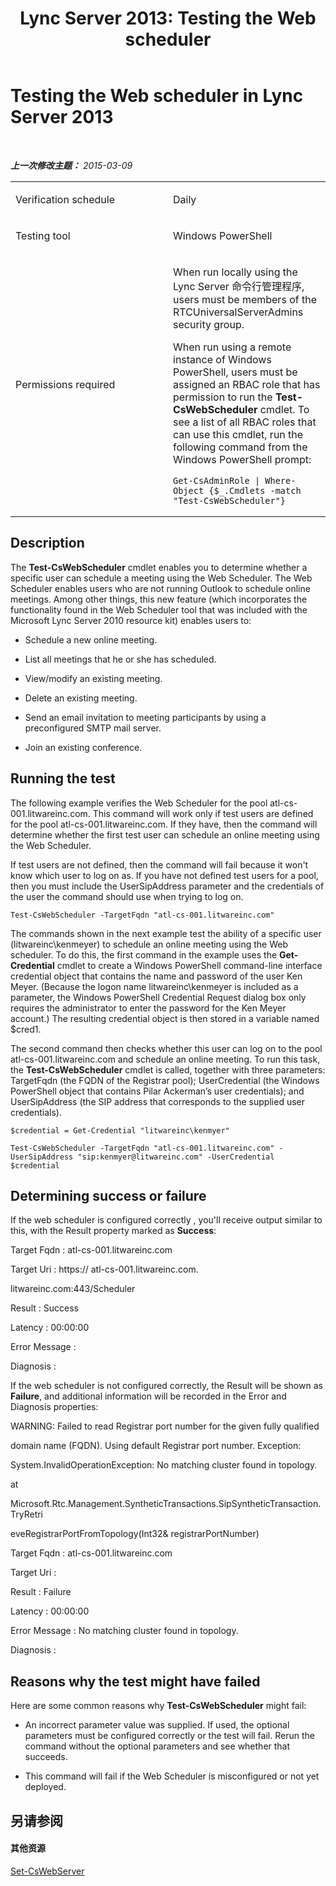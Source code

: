 ﻿---
title: 'Lync Server 2013: Testing the Web scheduler'
TOCTitle: Testing the Web scheduler
ms:assetid: 58e34058-1afa-42e3-9096-c4ea1954c237
ms:mtpsurl: https://technet.microsoft.com/zh-cn/library/Dn727304(v=OCS.15)
ms:contentKeyID: 62388643
ms.date: 05/19/2016
mtps_version: v=OCS.15
ms.translationtype: HT
---

# Testing the Web scheduler in Lync Server 2013

 

_**上一次修改主题：** 2015-03-09_


<table>
<colgroup>
<col style="width: 50%" />
<col style="width: 50%" />
</colgroup>
<tbody>
<tr class="odd">
<td><p>Verification schedule</p></td>
<td><p>Daily</p></td>
</tr>
<tr class="even">
<td><p>Testing tool</p></td>
<td><p>Windows PowerShell</p></td>
</tr>
<tr class="odd">
<td><p>Permissions required</p></td>
<td><p>When run locally using the Lync Server 命令行管理程序, users must be members of the RTCUniversalServerAdmins security group.</p>
<p>When run using a remote instance of Windows PowerShell, users must be assigned an RBAC role that has permission to run the <strong>Test-CsWebScheduler</strong> cmdlet. To see a list of all RBAC roles that can use this cmdlet, run the following command from the Windows PowerShell prompt:</p>
<pre><code>Get-CsAdminRole | Where-Object {$_.Cmdlets -match &quot;Test-CsWebScheduler&quot;}</code></pre></td>
</tr>
</tbody>
</table>


## Description

The **Test-CsWebScheduler** cmdlet enables you to determine whether a specific user can schedule a meeting using the Web Scheduler. The Web Scheduler enables users who are not running Outlook to schedule online meetings. Among other things, this new feature (which incorporates the functionality found in the Web Scheduler tool that was included with the Microsoft Lync Server 2010 resource kit) enables users to:

  - Schedule a new online meeting.

  - List all meetings that he or she has scheduled.

  - View/modify an existing meeting.

  - Delete an existing meeting.

  - Send an email invitation to meeting participants by using a preconfigured SMTP mail server.

  - Join an existing conference.

## Running the test

The following example verifies the Web Scheduler for the pool atl-cs-001.litwareinc.com. This command will work only if test users are defined for the pool atl-cs-001.litwareinc.com. If they have, then the command will determine whether the first test user can schedule an online meeting using the Web Scheduler.

If test users are not defined, then the command will fail because it won't know which user to log on as. If you have not defined test users for a pool, then you must include the UserSipAddress parameter and the credentials of the user the command should use when trying to log on.

    Test-CsWebScheduler -TargetFqdn "atl-cs-001.litwareinc.com"

The commands shown in the next example test the ability of a specific user (litwareinc\\kenmeyer) to schedule an online meeting using the Web scheduler. To do this, the first command in the example uses the **Get-Credential** cmdlet to create a Windows PowerShell command-line interface credential object that contains the name and password of the user Ken Meyer. (Because the logon name litwareinc\\kenmeyer is included as a parameter, the Windows PowerShell Credential Request dialog box only requires the administrator to enter the password for the Ken Meyer account.) The resulting credential object is then stored in a variable named $cred1.

The second command then checks whether this user can log on to the pool atl-cs-001.litwareinc.com and schedule an online meeting. To run this task, the **Test-CsWebScheduler** cmdlet is called, together with three parameters: TargetFqdn (the FQDN of the Registrar pool); UserCredential (the Windows PowerShell object that contains Pilar Ackerman’s user credentials); and UserSipAddress (the SIP address that corresponds to the supplied user credentials).

    $credential = Get-Credential "litwareinc\kenmyer"
    
    Test-CsWebScheduler -TargetFqdn "atl-cs-001.litwareinc.com" -UserSipAddress "sip:kenmyer@litwareinc.com" -UserCredential $credential

## Determining success or failure

If the web scheduler is configured correctly , you'll receive output similar to this, with the Result property marked as **Success**:

Target Fqdn : atl-cs-001.litwareinc.com

Target Uri : https:// atl-cs-001.litwareinc.com.

litwareinc.com:443/Scheduler

Result : Success

Latency : 00:00:00

Error Message :

Diagnosis :

If the web scheduler is not configured correctly, the Result will be shown as **Failure**, and additional information will be recorded in the Error and Diagnosis properties:

WARNING: Failed to read Registrar port number for the given fully qualified

domain name (FQDN). Using default Registrar port number. Exception:

System.InvalidOperationException: No matching cluster found in topology.

at

Microsoft.Rtc.Management.SyntheticTransactions.SipSyntheticTransaction.TryRetri

eveRegistrarPortFromTopology(Int32& registrarPortNumber)

Target Fqdn : atl-cs-001.litwareinc.com

Target Uri :

Result : Failure

Latency : 00:00:00

Error Message : No matching cluster found in topology.

Diagnosis :

## Reasons why the test might have failed

Here are some common reasons why **Test-CsWebScheduler** might fail:

  - An incorrect parameter value was supplied. If used, the optional parameters must be configured correctly or the test will fail. Rerun the command without the optional parameters and see whether that succeeds.

  - This command will fail if the Web Scheduler is misconfigured or not yet deployed.

## 另请参阅

#### 其他资源

[Set-CsWebServer](set-cswebserver.md)

